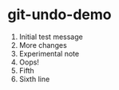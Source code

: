 # git-undo-demo
1. Initial test message
2. More changes
3. Experimental note 
4. Oops! 
5. Fifth 
6. Sixth line 